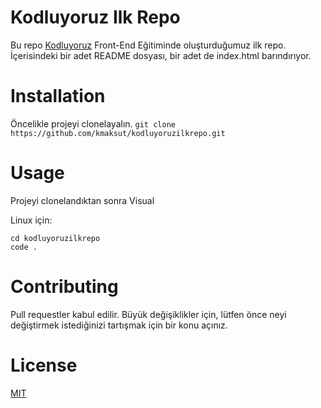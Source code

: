 # Kodluyoruz Ilk Repo

Bu repo [Kodluyoruz](https://app.patika.dev/paths/baslangic-seviye-java-ile-backend-web-development-patikasi) Front-End Eğitiminde oluşturduğumuz ilk repo. İçerisindeki bir adet README dosyası, bir adet de index.html barındırıyor.

 # Installation
 Öncelikle projeyi clonelayalın.
 `git clone https://github.com/kmaksut/kodluyoruzilkrepo.git` 

# Usage
Projeyi clonelandıktan sonra Visual

Linux için:

```
cd kodluyoruzilkrepo
code .
```
# Contributing
Pull requestler kabul edilir. Büyük değişiklikler için, lütfen önce neyi değiştirmek istediğinizi tartışmak için bir konu açınız.
# License
[MIT](https://choosealicense.com/licenses/mit/)